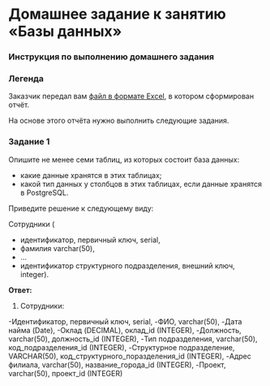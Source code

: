 # Домашнее задание к занятию «Базы данных»

### Инструкция по выполнению домашнего задания

### Легенда

Заказчик передал вам [файл в формате Excel](https://github.com/netology-code/sdb-homeworks/blob/main/resources/hw-12-1.xlsx), в котором сформирован отчёт. 

На основе этого отчёта нужно выполнить следующие задания.

### Задание 1

Опишите не менее семи таблиц, из которых состоит база данных:

- какие данные хранятся в этих таблицах;
- какой тип данных у столбцов в этих таблицах, если данные хранятся в PostgreSQL.

Приведите решение к следующему виду:

Сотрудники (

- идентификатор, первичный ключ, serial,
- фамилия varchar(50),
- ...
- идентификатор структурного подразделения, внешний ключ, integer).

**Ответ:**


1. Сотрудники:

-Идентификатор, первичный ключ, serial,
-ФИО, varchar(50),
-Дата найма (Date),
-Оклад (DECIMAL), оклад_id (INTEGER),
-Должность, varchar(50), должность_id (INTEGER),
-Тип подразделения, varchar(50), код_подразделения_id (INTEGER),
-Структурное подразделение, VARCHAR(50), код_структурного_поразделения_id (INTEGER),
-Адрес филиала, varchar(50), название_города_id (INTEGER),
-Проект, varchar(50), проект_id (INTEGER)
